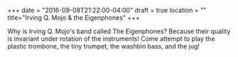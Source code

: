 +++
date = "2016-09-08T21:22:00-04:00"
draft = true
location = ""
title="Irving Q. Mojo & the Eigenphones"
+++

Why is Irving Q. Mojo's band called The Eigenphones? Because their quality is invariant under rotation of the instruments! Come attempt to play the plastic trombone, the tiny trumpet, the washbin bass, and the jug!
